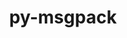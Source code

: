 ---
title: "py-msgpack"
layout: cache
categories: [package, develop-2024-06-16]
meta: {"versions": ["1.0.3"], "compilers": ["gcc@=10.2.1", "gcc@=11.4.0", "gcc@=9.4.0", "oneapi@=2024.0.0"], "oss": ["centos7", "ubuntu20.04", "ubuntu22.04"], "platforms": ["linux"], "targets": ["neoverse_v1", "neoverse_v2", "ppc64le", "x86_64_v3"], "stacks": ["developer-tools-manylinux2014", "e4s", "e4s-neoverse-v2", "e4s-neoverse_v1", "e4s-oneapi", "e4s-power", "root"], "num_specs": 6, "num_specs_by_stack": {"root": 6, "e4s": 1, "e4s-power": 1, "e4s-neoverse_v1": 1, "e4s-oneapi": 1, "e4s-neoverse-v2": 1, "developer-tools-manylinux2014": 1}}
spec_details: [{"hash": "qggmmvx7rbl73pb66bvgtyyzwf5zvmr6", "compiler": "gcc@=11.4.0", "versions": ["1.0.3"], "os": "ubuntu22.04", "platform": "linux", "target": "x86_64_v3", "variants": ["build_system=python_pip"], "stacks": ["root", "e4s"], "size": "-", "tarball": "https://binaries.spack.io/releases/develop-2024-06-16/build_cache/linux-ubuntu22.04-x86_64_v3/gcc-11.4.0/py-msgpack-1.0.3/linux-ubuntu22.04-x86_64_v3-gcc-11.4.0-py-msgpack-1.0.3-qggmmvx7rbl73pb66bvgtyyzwf5zvmr6.spack"}, {"hash": "ikisqdj4xkuh2zritzz4ok5t65zqpjqo", "compiler": "gcc@=9.4.0", "versions": ["1.0.3"], "os": "ubuntu20.04", "platform": "linux", "target": "ppc64le", "variants": ["build_system=python_pip"], "stacks": ["root", "e4s-power"], "size": "-", "tarball": "https://binaries.spack.io/releases/develop-2024-06-16/build_cache/linux-ubuntu20.04-ppc64le/gcc-9.4.0/py-msgpack-1.0.3/linux-ubuntu20.04-ppc64le-gcc-9.4.0-py-msgpack-1.0.3-ikisqdj4xkuh2zritzz4ok5t65zqpjqo.spack"}, {"hash": "kjm6mi5xmmlbjimohklpvnkgge5yonc4", "compiler": "gcc@=11.4.0", "versions": ["1.0.3"], "os": "ubuntu22.04", "platform": "linux", "target": "neoverse_v1", "variants": ["build_system=python_pip"], "stacks": ["e4s-neoverse_v1", "root"], "size": "-", "tarball": "https://binaries.spack.io/releases/develop-2024-06-16/build_cache/linux-ubuntu22.04-neoverse_v1/gcc-11.4.0/py-msgpack-1.0.3/linux-ubuntu22.04-neoverse_v1-gcc-11.4.0-py-msgpack-1.0.3-kjm6mi5xmmlbjimohklpvnkgge5yonc4.spack"}, {"hash": "zladi5xsb6l6hwlkfubodit2errzvmuy", "compiler": "oneapi@=2024.0.0", "versions": ["1.0.3"], "os": "ubuntu22.04", "platform": "linux", "target": "x86_64_v3", "variants": ["build_system=python_pip"], "stacks": ["root", "e4s-oneapi"], "size": "-", "tarball": "https://binaries.spack.io/releases/develop-2024-06-16/build_cache/linux-ubuntu22.04-x86_64_v3/oneapi-2024.0.0/py-msgpack-1.0.3/linux-ubuntu22.04-x86_64_v3-oneapi-2024.0.0-py-msgpack-1.0.3-zladi5xsb6l6hwlkfubodit2errzvmuy.spack"}, {"hash": "mt3ovsvhjwady2swe4roehxfutakfqqu", "compiler": "gcc@=11.4.0", "versions": ["1.0.3"], "os": "ubuntu22.04", "platform": "linux", "target": "neoverse_v2", "variants": ["build_system=python_pip"], "stacks": ["e4s-neoverse-v2", "root"], "size": "-", "tarball": "https://binaries.spack.io/releases/develop-2024-06-16/build_cache/linux-ubuntu22.04-neoverse_v2/gcc-11.4.0/py-msgpack-1.0.3/linux-ubuntu22.04-neoverse_v2-gcc-11.4.0-py-msgpack-1.0.3-mt3ovsvhjwady2swe4roehxfutakfqqu.spack"}, {"hash": "oi4zn7stgpa7q557whlzdvts7e3tt35v", "compiler": "gcc@=10.2.1", "versions": ["1.0.3"], "os": "centos7", "platform": "linux", "target": "x86_64_v3", "variants": ["build_system=python_pip"], "stacks": ["root", "developer-tools-manylinux2014"], "size": "-", "tarball": "https://binaries.spack.io/releases/develop-2024-06-16/build_cache/linux-centos7-x86_64_v3/gcc-10.2.1/py-msgpack-1.0.3/linux-centos7-x86_64_v3-gcc-10.2.1-py-msgpack-1.0.3-oi4zn7stgpa7q557whlzdvts7e3tt35v.spack"}]
---